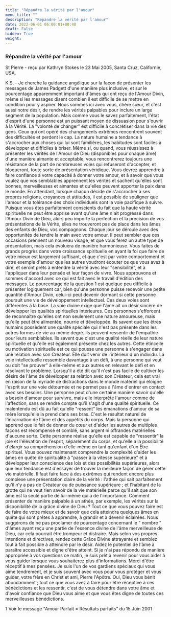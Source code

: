 ```yaml
---
title: "Répandre la vérité par l'amour"
menu_title: ""
description: "Répandre la vérité par l'amour"
date: 2022-06-01 06:00:01+00:48
draft: False
hidden: True
weight:
---
```

### Répandre la vérité par l'amour

St Pierre - reçu par Kathryn Stokes le 23 Mai 2005, Santa Cruz, Californie, USA.

K.S. - Je cherche la guidance angélique sur la façon de présenter les messages de James Padgett d'une manière plus inclusive, et sur le pourcentage apparemment important d'âmes qui ont reçu de l'Amour Divin, même si les messages disent combien il est difficile de se mettre en condition pour y aspirer.
Nous sommes ici avec vous, chère sœur, et c'est aussi notre désir, de rendre les vérités palpables pour inclure un large segment de la population. Mais comme vous le savez parfaitement, l'état d'esprit d'une personne est un puissant moyen de dissuasion pour s'ouvrir à la Vérité. La "volonté de changer" est difficile à concrétiser dans la vie des gens. Ceux qui ont opéré des changements extrêmes rencontrent souvent des difficultés et perdent le cap. La nature humaine a tendance à s'accrocher aux choses qui lui sont familières, les habitudes sont faciles à développer et difficiles à briser.
Même si, ou quand, vous réussissez à présenter les vérités de l'Amour de Dieu (disponibles pour chaque âme) d'une manière aimante et acceptable, vous rencontrerez toujours une résistance de la part de nombreuses voies qui refuseront d'accepter, et bloqueront, toute sorte de présentation véridique. Vous devrez apprendre à faire confiance à votre capacité à donner votre amour, et à savoir que vous voulez que vos semblables apprennent les vérités et sachent qu'elles sont bonnes, merveilleuses et aimantes et qu'elles peuvent apporter la paix dans le monde.
En attendant, lorsque chacun décide de s'accrocher à ses propres religions, croyances et attitudes, il est possible de souligner que l'amour et la tolérance des choix individuels sont la voie pacifique à suivre. Puisque vous êtes parfaitement conscients du fait que la haute vérité spirituelle ne peut être apprise avant qu'une âme n'ait progressé dans l'Amour Divin de Dieu, alors peu importe la perfection et la précision de vos présentations de la Vérité, elles ne trouveront pas de place dans les âmes des enfants de Dieu, vos compagnons.
Chaque jour se déroule avec des opportunités de tendre la main avec votre amour. Il peut sembler que ces occasions prennent un nouveau visage, et que vous ferez un autre type de présentation, mais cela évoluera de manière harmonieuse. Vous faites de grands progrès dans votre croissance spirituelle en ayant la foi que faire de votre mieux est largement suffisant, et que c'est par votre comportement et votre exemple d'amour que les autres voudront écouter ce que vous avez à dire, et seront prêts à entendre la vérité avec leur "sensibilité", et à l'appliquer dans leur pensée et leur façon de vivre.
Nous approuvons et sommes d'accord avec ce qui est fait avec le travail d'édition des messages. Le pourcentage de la question 1 est quelque peu difficile à présenter logiquement car, bien qu'une personne puisse recevoir une petite quantité d'Amour Divin, celui-ci peut devenir dormant si cette personne poursuit une vie de développement intellectuel. Ces deux voies sont différentes à la base.
La voie divine exige que l'âme ait un désir sincère de développer les qualités spirituelles intérieures. Ces personnes s'efforcent de reconnaître qu'elles ont non seulement une nature amoureuse, mais qu'elle peut être alimentée, nourrie et développée. Ils savent que les êtres humains possèdent une qualité spéciale qui n'est pas présente dans les autres formes de vie au même degré. Ils peuvent ressentir de l'empathie pour leurs semblables. Ils savent que c'est une qualité réelle de leur nature spirituelle et qu'elle est également présente chez les autres. Cette étincelle ou motivation spirituelle est ce qui pousse une personne à s'engager dans une relation avec son Créateur. Elle doit venir de l'intérieur d'un individu.
La voie intellectuelle ressemble davantage à un défi, à une personne qui veut ou doit "se prouver" à elle-même et aux autres en relevant le défi et en résolvant le problème. Lorsqu'il a été dit qu'il n'est pas facile de cultiver les désirs de l'âme de développer sa relation avec son Créateur, cela est vrai en raison de la myriade de distractions dans le monde matériel qui éloigne l'esprit sur une voie détournée et ne permet pas à l'âme d'entrer en contact avec ses besoins.
Une personne peut d'une certaine manière savoir qu'elle a besoin d'amour pour survivre, mais elle interprète l'amour comme de l'affection, sans se rendre compte qu'il s'agit d'une qualité spirituelle. Ce malentendu est dû au fait qu'elle "ressent" les émanations d'amour de sa mère lorsqu'elle la prend dans ses bras. C'est le résultat naturel de l'incarnation de l'âme et des appétits du corps. Mais la personne qui apprend que le fait de donner du cœur et d'aider les autres de multiples façons est récompensé et comblé, sans argent ni offrandes matérielles d'aucune sorte. Cette personne réalise qu'elle est capable de "ressentir" la joie et l'élévation de l'esprit, séparément du corps, et qu'elle a la possibilité d'élargir sa compréhension d'elle-même en tant qu'enfant d'un Être spirituel.
Vous pouvez maintenant comprendre la complexité d'aider les âmes en quête de spiritualité à "passer à la vitesse supérieure" et à développer leur conscience des lois et des possibilités supérieures, alors que leur tendance est d'essayer de trouver la meilleure façon de gérer cette vie matérielle. Il faut faire face à des extrêmes qui rendent encore plus complexe une présentation claire de la vérité : l'athée qui sait parfaitement qu'il n'y a pas de Créateur ou de puissance supérieure ; et l'habitant de la grotte qui ne veut rien savoir de la vie matérielle parce qu'il sait que son âme est la seule partie de lui-même qui a de l'importance. Comment présenter de manière palpable à un athée, par exemple, les vérités sur la disponibilité de la grâce divine de Dieu ?
Tout ce que vous pouvez faire est de faire de votre mieux et de savoir que cela atteindra quelques âmes en quête qui sont prêtes à apprendre, à grandir et à devenir éclairées. Nous suggérons de ne pas proclamer de pourcentage concernant le " nombre " d'âmes ayant reçu une partie de l'essence divine de l'âme merveilleuse de Dieu, car cela pourrait être trompeur et distraire. Mais selon vos propres intentions et directives, rendez cette Grâce Divine attrayante et semblez tout à fait possible à atteindre par le désir. Aidez le potentiel de l'âme à paraître accessible et digne d'être atteint.
Si je n'ai pas répondu de manière appropriée à vos questions ce matin, je suis prêt à revenir pour vous aider à vous guider lorsque vous souhaiterez plus d'informations. Merci d'être réceptif à mes pensées. Je suis l'un de vos gardiens spéciaux qui vous aime tendrement, et je suis souvent avec vous pour vous protéger et vous guider, votre frère en Christ et ami, Pierre l'Apôtre.
Oui, Dieu vous bénit abondamment ; tout ce que vous avez à faire pour être réceptive à ces bénédictions et les ressentir, c'est de vous détendre dans votre âme et d'avoir confiance que Dieu vous aime et que vous êtes digne de toutes ces merveilleuses bénédictions.

1 Voir le message "Amour Parfait = Résultats parfaits" du 15 Juin 2001